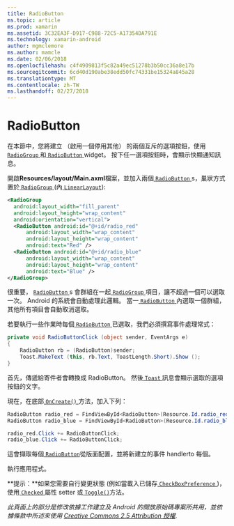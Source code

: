 ```yaml
---
title: RadioButton
ms.topic: article
ms.prod: xamarin
ms.assetid: 3C32EA3F-D917-C988-72C5-A17354DA791E
ms.technology: xamarin-android
author: mgmclemore
ms.author: mamcle
ms.date: 02/06/2018
ms.openlocfilehash: c4f4909813f5c82a49ec51278b3b50cc36a8e17b
ms.sourcegitcommit: 6cd40d190abe38edd50fc74331be15324a845a28
ms.translationtype: MT
ms.contentlocale: zh-TW
ms.lasthandoff: 02/27/2018
---
```

# <a name="radiobutton"></a>RadioButton

在本節中，您將建立 （啟用一個停用其他） 的兩個互斥的選項按鈕，使用[ `RadioGroup` ](https://developer.xamarin.com/api/type/Android.Widget.RadioGroup/)和[ `RadioButton` ](https://developer.xamarin.com/api/type/Android.Widget.RadioButton/) widget。 按下任一選項按鈕時，會顯示快顯通知訊息。


開啟**Resources/layout/Main.axml**檔案，並加入兩個[ `RadioButton` ](https://developer.xamarin.com/api/type/Android.Widget.RadioButton/)s，巢狀方式置於[ `RadioGroup` ](https://developer.xamarin.com/api/type/Android.Widget.RadioGroup/) (內[ `LinearLayout`](https://developer.xamarin.com/api/type/Android.Widget.LinearLayout/)):

```xml
<RadioGroup
  android:layout_width="fill_parent"
  android:layout_height="wrap_content"
  android:orientation="vertical">
  <RadioButton android:id="@+id/radio_red"
      android:layout_width="wrap_content"
      android:layout_height="wrap_content"
      android:text="Red" />
  <RadioButton android:id="@+id/radio_blue"
      android:layout_width="wrap_content"
      android:layout_height="wrap_content"
      android:text="Blue" />
</RadioGroup>
```

很重要， [ `RadioButton` ](https://developer.xamarin.com/api/type/Android.Widget.RadioButton/)s 會群組在一起[ `RadioGroup` ](https://developer.xamarin.com/api/type/Android.Widget.RadioGroup/)項目，讓不超過一個可以選取一次。 Android 的系統會自動處理此邏輯。 當一[ `RadioButton` ](https://developer.xamarin.com/api/type/Android.Widget.RadioButton/)內選取一個群組，其他所有項目會自動取消選取。

若要執行一些作業時每個[ `RadioButton` ](https://developer.xamarin.com/api/type/Android.Widget.RadioButton/)已選取，我們必須撰寫事件處理常式：

```csharp
private void RadioButtonClick (object sender, EventArgs e)
{
    RadioButton rb = (RadioButton)sender;
    Toast.MakeText (this, rb.Text, ToastLength.Short).Show ();
}
```

首先，傳遞給寄件者會轉換成 RadioButton。
然後[ `Toast` ](https://developer.xamarin.com/api/type/Android.Widget.Toast/)訊息會顯示選取的選項按鈕的文字。

現在，在底部[ `OnCreate()` ](https://developer.xamarin.com/api/member/Android.App.Activity.OnCreate/p/Android.OS.Bundle/Android.OS.PersistableBundle)方法，加入下列：

```csharp
RadioButton radio_red = FindViewById<RadioButton>(Resource.Id.radio_red);
RadioButton radio_blue = FindViewById<RadioButton>(Resource.Id.radio_blue);

radio_red.Click += RadioButtonClick;
radio_blue.Click += RadioButtonClick;
```

這會擷取每個[ `RadioButton`](https://developer.xamarin.com/api/type/Android.Widget.RadioButton/)從版面配置，並將新建立的事件 handlerto 每個。

執行應用程式。

**提示：**如果您需要自行變更狀態 (例如當載入已儲存[ `CheckBoxPreference` ](https://developer.xamarin.com/api/type/Android.Preferences.CheckBoxPreference/))，使用[ `Checked` ](https://developer.xamarin.com/api/property/Android.Widget.CompoundButton.Checked/)屬性 setter 或[ `Toggle()`](https://developer.xamarin.com/api/member/Android.Widget.CompoundButton.Toggle/)方法。

*此頁面上的部分是修改依據工作建立及 Android 的開放原始碼專案所共用，並依據條款中所述來使用*
[*Creative Commons 2.5 Attribution 授權*](http://creativecommons.org/licenses/by/2.5/). 
